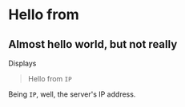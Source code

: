 # Hello from
## Almost hello world, but not really

Displays

> Hello from `IP`

Being `IP`, well, the server's IP address.
